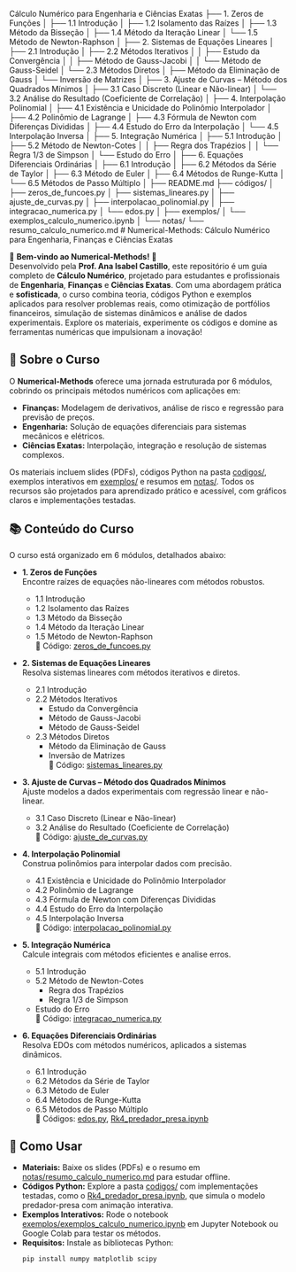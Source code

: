 Cálculo Numérico para Engenharia e Ciências Exatas
├── 1. Zeros de Funções
│   ├── 1.1 Introdução
│   ├── 1.2 Isolamento das Raízes
│   ├── 1.3 Método da Bisseção
│   ├── 1.4 Método da Iteração Linear
│   └── 1.5 Método de Newton-Raphson
│
├── 2. Sistemas de Equações Lineares
│   ├── 2.1 Introdução
│   ├── 2.2 Métodos Iterativos
│   │   ├── Estudo da Convergência
│   │   ├── Método de Gauss-Jacobi
│   │   └── Método de Gauss-Seidel
│   └── 2.3 Métodos Diretos
│       ├── Método da Eliminação de Gauss
│       └── Inversão de Matrizes
│
├── 3. Ajuste de Curvas – Método dos Quadrados Mínimos
│   ├── 3.1 Caso Discreto (Linear e Não-linear)
│   └── 3.2 Análise do Resultado (Coeficiente de Correlação)
│
├── 4. Interpolação Polinomial
│   ├── 4.1 Existência e Unicidade do Polinômio Interpolador
│   ├── 4.2 Polinômio de Lagrange
│   ├── 4.3 Fórmula de Newton com Diferenças Divididas
│   ├── 4.4 Estudo do Erro da Interpolação
│   └── 4.5 Interpolação Inversa
│
├── 5. Integração Numérica
│   ├── 5.1 Introdução
│   ├── 5.2 Método de Newton-Cotes
│   │   ├── Regra dos Trapézios
│   │   └── Regra 1/3 de Simpson
│   └── Estudo do Erro
│
├── 6. Equações Diferenciais Ordinárias
│   ├── 6.1 Introdução
│   ├── 6.2 Métodos da Série de Taylor
│   ├── 6.3 Método de Euler
│   ├── 6.4 Métodos de Runge-Kutta
│   └── 6.5 Métodos de Passo Múltiplo
│
├── README.md
├── códigos/
│   ├── zeros_de_funcoes.py
│   ├── sistemas_lineares.py
│   ├── ajuste_de_curvas.py
│   ├── interpolacao_polinomial.py
│   ├── integracao_numerica.py
│   └── edos.py
│
├── exemplos/
│   └── exemplos_calculo_numerico.ipynb
│
└── notas/
    └── resumo_calculo_numerico.md
    # Numerical-Methods: Cálculo Numérico para Engenharia, Finanças e Ciências Exatas

🌟 **Bem-vindo ao Numerical-Methods!** 🌟  
Desenvolvido pela **Prof. Ana Isabel Castillo**, este repositório é um guia completo de **Cálculo Numérico**, projetado para estudantes e profissionais de **Engenharia**, **Finanças** e **Ciências Exatas**. Com uma abordagem prática e **sofisticada**, o curso combina teoria, códigos Python e exemplos aplicados para resolver problemas reais, como otimização de portfólios financeiros, simulação de sistemas dinâmicos e análise de dados experimentais. Explore os materiais, experimente os códigos e domine as ferramentas numéricas que impulsionam a inovação!

## 🎯 Sobre o Curso
O **Numerical-Methods** oferece uma jornada estruturada por 6 módulos, cobrindo os principais métodos numéricos com aplicações em:
- **Finanças:** Modelagem de derivativos, análise de risco e regressão para previsão de preços.
- **Engenharia:** Solução de equações diferenciais para sistemas mecânicos e elétricos.
- **Ciências Exatas:** Interpolação, integração e resolução de sistemas complexos.

Os materiais incluem slides (PDFs), códigos Python na pasta [codigos/](codigos/), exemplos interativos em [exemplos/](exemplos/) e resumos em [notas/](notas/). Todos os recursos são projetados para aprendizado prático e acessível, com gráficos claros e implementações testadas.

## 📚 Conteúdo do Curso
O curso está organizado em 6 módulos, detalhados abaixo:

- **1. Zeros de Funções**  
  Encontre raízes de equações não-lineares com métodos robustos.  
  - 1.1 Introdução  
  - 1.2 Isolamento das Raízes  
  - 1.3 Método da Bisseção  
  - 1.4 Método da Iteração Linear  
  - 1.5 Método de Newton-Raphson  
  🔗 Código: [zeros_de_funcoes.py](codigos/zeros_de_funcoes.py)

- **2. Sistemas de Equações Lineares**  
  Resolva sistemas lineares com métodos iterativos e diretos.  
  - 2.1 Introdução  
  - 2.2 Métodos Iterativos  
    - Estudo da Convergência  
    - Método de Gauss-Jacobi  
    - Método de Gauss-Seidel  
  - 2.3 Métodos Diretos  
    - Método da Eliminação de Gauss  
    - Inversão de Matrizes  
  🔗 Código: [sistemas_lineares.py](codigos/sistemas_lineares.py)

- **3. Ajuste de Curvas – Método dos Quadrados Mínimos**  
  Ajuste modelos a dados experimentais com regressão linear e não-linear.  
  - 3.1 Caso Discreto (Linear e Não-linear)  
  - 3.2 Análise do Resultado (Coeficiente de Correlação)  
  🔗 Código: [ajuste_de_curvas.py](codigos/ajuste_de_curvas.py)

- **4. Interpolação Polinomial**  
  Construa polinômios para interpolar dados com precisão.  
  - 4.1 Existência e Unicidade do Polinômio Interpolador  
  - 4.2 Polinômio de Lagrange  
  - 4.3 Fórmula de Newton com Diferenças Divididas  
  - 4.4 Estudo do Erro da Interpolação  
  - 4.5 Interpolação Inversa  
  🔗 Código: [interpolacao_polinomial.py](codigos/interpolacao_polinomial.py)

- **5. Integração Numérica**  
  Calcule integrais com métodos eficientes e analise erros.  
  - 5.1 Introdução  
  - 5.2 Método de Newton-Cotes  
    - Regra dos Trapézios  
    - Regra 1/3 de Simpson  
  - Estudo do Erro  
  🔗 Código: [integracao_numerica.py](codigos/integracao_numerica.py)

- **6. Equações Diferenciais Ordinárias**  
  Resolva EDOs com métodos numéricos, aplicados a sistemas dinâmicos.  
  - 6.1 Introdução  
  - 6.2 Métodos da Série de Taylor  
  - 6.3 Método de Euler  
  - 6.4 Métodos de Runge-Kutta  
  - 6.5 Métodos de Passo Múltiplo  
  🔗 Códigos: [edos.py](codigos/edos.py), [Rk4_predador_presa.ipynb](Rk4_predador_presa.ipynb)

## 🚀 Como Usar
- **Materiais:** Baixe os slides (PDFs) e o resumo em [notas/resumo_calculo_numerico.md](notas/resumo_calculo_numerico.md) para estudar offline.
- **Códigos Python:** Explore a pasta [codigos/](codigos/) com implementações testadas, como o [Rk4_predador_presa.ipynb](Rk4_predador_presa.ipynb), que simula o modelo predador-presa com animação interativa.
- **Exemplos Interativos:** Rode o notebook [exemplos/exemplos_calculo_numerico.ipynb](exemplos/exemplos_calculo_numerico.ipynb) em Jupyter Notebook ou Google Colab para testar os métodos.
- **Requisitos:** Instale as bibliotecas Python:
  ```bash
  pip install numpy matplotlib scipy
